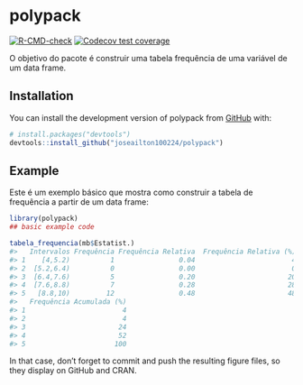 
<!-- README.md is generated from README.Rmd. Please edit that file -->

# polypack

<!-- badges: start -->

[![R-CMD-check](https://github.com/joseailton100224/polypack/actions/workflows/R-CMD-check.yaml/badge.svg)](https://github.com/joseailton100224/polypack/actions/workflows/R-CMD-check.yaml)
[![Codecov test
coverage](https://codecov.io/gh/joseailton100224/polypack/branch/main/graph/badge.svg)](https://app.codecov.io/gh/joseailton100224/polypack?branch=main)
<!-- badges: end -->

O objetivo do pacote é construir uma tabela frequência de uma variável
de um data frame.

## Installation

You can install the development version of polypack from
[GitHub](https://github.com/) with:

``` r
# install.packages("devtools")
devtools::install_github("joseailton100224/polypack")
```

## Example

Este é um exemplo básico que mostra como construir a tabela de
frequência a partir de um data frame:

``` r
library(polypack)
## basic example code

tabela_frequencia(mb$Estatist.)
#>   Intervalos Frequência Frequência Relativa  Frequência Relativa (%)
#> 1    [4,5.2)          1                0.04                        4
#> 2  [5.2,6.4)          0                0.00                        0
#> 3  [6.4,7.6)          5                0.20                       20
#> 4  [7.6,8.8)          7                0.28                       28
#> 5   [8.8,10)         12                0.48                       48
#>   Frequência Acumulada (%)
#> 1                        4
#> 2                        4
#> 3                       24
#> 4                       52
#> 5                      100
```

In that case, don’t forget to commit and push the resulting figure
files, so they display on GitHub and CRAN.
